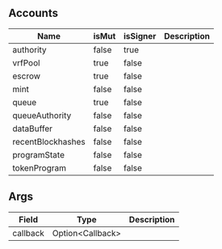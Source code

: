 ## Accounts

| Name              | isMut | isSigner | Description |
| ----------------- | ----- | -------- | ----------- |
| authority         | false | true     |             |
| vrfPool           | true  | false    |             |
| escrow            | true  | false    |             |
| mint              | false | false    |             |
| queue             | true  | false    |             |
| queueAuthority    | false | false    |             |
| dataBuffer        | false | false    |             |
| recentBlockhashes | false | false    |             |
| programState      | false | false    |             |
| tokenProgram      | false | false    |             |

## Args

| Field    | Type                   | Description |
| -------- | ---------------------- | ----------- |
| callback | Option&lt;Callback&gt; |             |
